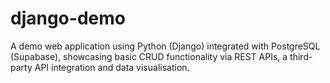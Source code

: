 # django-demo
A demo web application using Python (Django) integrated with PostgreSQL (Supabase), showcasing basic CRUD functionality via REST APIs, a third-party API integration and data visualisation.
